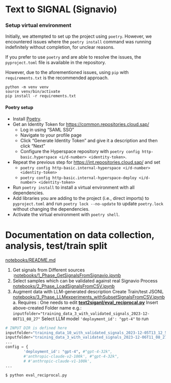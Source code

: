 # Text to SIGNAL (Signavio)

### Setup virtual environment

Initially, we attempted to set up the project using `poetry`. However, we encountered issues where the `poetry install` command was running indefinitely without completion, for unclear reasons.

If you prefer to use `poetry` and are able to resolve the issues, the `pyproject.toml` file is available in the repository.

However, due to the aforementioned issues, using `pip` with `requirements.txt` is the recommended approach.

```
python -m venv venv
source venv/bin/activate
pip install -r requirements.txt
```

#### Poetry setup

- Install [Poetry](https://python-poetry.org/docs/#installation).
- Get an Identity Token for <https://common.repositories.cloud.sap/>
    - Log in using “SAML SSO”
    - Navigate to your profile page
    - Click “Generate Identity Token” and give it a description and then click “Next”
    - Configure the Hyperspace repository with `poetry config http-basic.hyperspace <i/d-number> <identity-token>`.
- Repeat the previous step for <https://int.repositories.cloud.sap/> and set
    - `poetry config http-basic.internal-hyperspace <i/d-number> <identity-token>`
    - `poetry config http-basic.internal-hyperspace-deploy <i/d-number> <identity-token>`
- Run `poetry install` to install a virtual environment with all dependencies.
- Add libraries you are adding to the project (i.e., direct imports) to `pyproject.toml` and run `poetry lock --no-update` to update `poetry.lock` without changing the dependencies.
- Activate the virtual environment with `poetry shell`.

# Documentation on data collection, analysis, test/train split 

[notebooks/README.md](notebooks/README.md)


1. Get signals from Different sources :[notebooks/1_Phase_GetSignalsFromSignavio.ipynb](notebooks/1_Phase_GetSignalsFromSignavio.ipynb)
2. Select samples which can be validated against real Signavio Process [notebooks/2_Phase_LoadSignalsFromCSV.ipynb](nonotebooks/2_Phase_LoadSignalsFromCSV.ipynb)
3. Augment data with LLM-generated description Create Train/test  JSONL [notebooks/3_Phase_LLMexperiments_withSubsetSignalsFromCSV.ipynb](notebooks/3_Phase_LLMexperiments_withSubsetSignalsFromCSV.ipynb)
   a. Requires : One needs to edit [**text2siganl/eval_reciprocal.py**](text2signal/eval_reciprocal.py)
    Insert above-created Folder name e.g.:  `inputfolder="training_data_3_with_validated_signals_2023-12-06T11_08_27"`
    Select LLM model `'deployment_id': "gpt-4"` to run

```py
# INPUT DIR is defined here
inputfolder="training_data_10_with_validated_signals_2023-12-05T13_12_55"
inputfolder="training_data_3_with_validated_signals_2023-12-06T11_08_27"
...
config = {
        'deployment_id': "gpt-4", #"gpt-4-32k", 
        #'anthropic-claude-v2-100k', #"gpt-4-32k",
        # #'anthropic-claude-v1-100k', 
...

$ python eval_reciprocal.py 
```